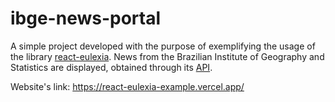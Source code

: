 # ibge-news-portal

A simple project developed with the purpose of exemplifying the usage of the library [react-eulexia](https://github.com/gucollaco/react-eulexia). News from the Brazilian Institute of Geography and Statistics are displayed, obtained through its [API](https://servicodados.ibge.gov.br/api/docs).

Website's link: https://react-eulexia-example.vercel.app/